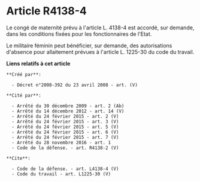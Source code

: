 # Article R4138-4

Le congé de maternité prévu à l'article L. 4138-4 est accordé, sur demande, dans les conditions fixées pour les
fonctionnaires de l'Etat. 

Le militaire féminin peut bénéficier, sur demande, des autorisations d'absence pour allaitement prévues à l'article L.
1225-30 du code du travail.

**Liens relatifs à cet article**

	**Créé par**:

	  - Décret n°2008-392 du 23 avril 2008 - art. (V)

	**Cité par**:

	  - Arrêté du 30 décembre 2009 - art. 2 (Ab)
	  - Arrêté du 14 décembre 2012 - art. 14 (V)
	  - Arrêté du 24 février 2015 - art. 2 (V)
	  - Arrêté du 24 février 2015 - art. 3 (V)
	  - Arrêté du 24 février 2015 - art. 5 (V)
	  - Arrêté du 24 février 2015 - art. 6 (V)
	  - Arrêté du 24 février 2015 - art. 7 (V)
	  - Arrêté du 28 novembre 2016 - art. 1
	  - Code de la défense. - art. R4138-2 (V)

	**Cite**:

	  - Code de la défense. - art. L4138-4 (V)
	  - Code du travail - art. L1225-30 (V)
